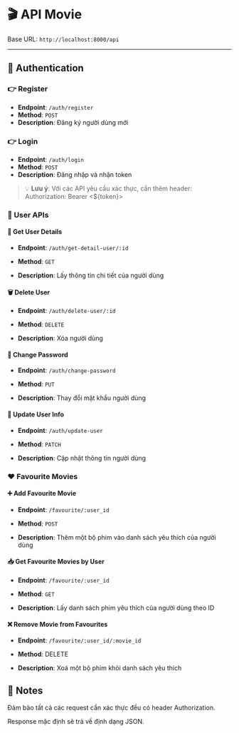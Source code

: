 # 🎬 API Movie

Base URL: `http://localhost:8000/api`

---

## 🔐 Authentication

### 👉 Register
- **Endpoint**: `/auth/register`
- **Method**: `POST`
- **Description**: Đăng ký người dùng mới

### 👉 Login
- **Endpoint**: `/auth/login`
- **Method**: `POST`
- **Description**: Đăng nhập và nhận token

> 💡 **Lưu ý**: Với các API yêu cầu xác thực, cần thêm header: Authorization: Bearer <${token}>

### 👤 User APIs
#### 📄 Get User Details
- **Endpoint**:  `/auth/get-detail-user/:id`

- **Method**: `GET`

- **Description**: Lấy thông tin chi tiết của người dùng

#### 🗑️ Delete User
- **Endpoint**: `/auth/delete-user/:id`

- **Method**: `DELETE`

- **Description**: Xóa người dùng

#### 🔐 Change Password
- **Endpoint**: `/auth/change-password`

- **Method**: `PUT`

- **Description**: Thay đổi mật khẩu người dùng

#### 📝 Update User Info
- **Endpoint**: `/auth/update-user`

- **Method**: `PATCH`

- **Description**: Cập nhật thông tin người dùng

### ❤️ Favourite Movies
#### ➕ Add Favourite Movie
- **Endpoint**: `/favourite/:user_id`

- **Method**: `POST`

- **Description**: Thêm một bộ phim vào danh sách yêu thích của người dùng

#### 📥 Get Favourite Movies by User
- **Endpoint**: `/favourite/:user_id`

- **Method**: `GET`

- **Description**: Lấy danh sách phim yêu thích của người dùng theo ID

#### ❌ Remove Movie from Favourites
- **Endpoint**: `/favourite/:user_id/:movie_id`

- **Method**: DELETE

- **Description**: Xoá một bộ phim khỏi danh sách yêu thích

## 📌 Notes
Đảm bảo tất cả các request cần xác thực đều có header Authorization.

Response mặc định sẽ trả về định dạng JSON.


